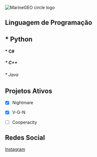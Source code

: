 ![MarineGEO circle logo](https://acegif.com/wp-content/gifs/fire-46.gif)

## Linguagem de Programação 
## * Python  
#### * C# 
##### * C++
###### * Java  



## Projetos Ativos 
- [x] Nightmare
- [x] V-G-N 
- [ ] Cooperacity




## Redes Social
[Instagram](https://www.instagram.com/vangogh.nithz/)
